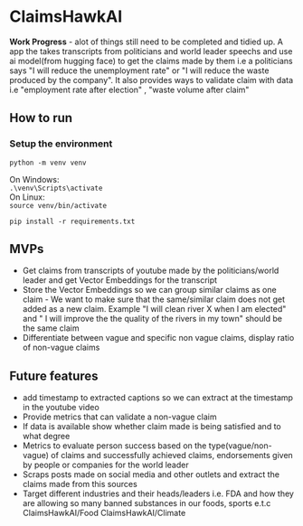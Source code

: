 # ClaimsHawkAI
**Work Progress** - alot of things still need to be completed and tidied up. 
A app the takes transcripts from politicians and world leader speechs and use ai model(from hugging face) to get the claims made by them i.e a politicians says "I will reduce the unemployment rate" or "I will reduce the waste produced by the company". It also provides ways to validate claim with data i.e "employment rate after election" , "waste volume after claim"

## How to run

### Setup the environment
`python -m venv venv`

On Windows: <br>
`.\venv\Scripts\activate`
<br>
On Linux: <br>
`source venv/bin/activate`

`pip install -r requirements.txt`

## MVPs
- Get claims from transcripts of youtube made by the politicians/world leader and get Vector Embeddings for the transcript
- Store the Vector Embeddings so we can group similar claims as one claim - We want to make sure that the same/similar claim does not get added as a new claim. Example "I will clean river X when I am elected" and " I will improve the the quality of the rivers in my town" should be the same claim
- Differentiate between vague and specific non vague claims, display ratio of non-vague claims



## Future features
- add timestamp to extracted captions so we can extract at the timestamp in the youtube video
- Provide metrics that can validate a non-vague claim 
- If data is available show whether claim made is being satisfied and to what degree
- Metrics to evaluate person success based on the type(vague/non-vague) of claims and successfully achieved claims, endorsements given by people or companies for the world leader
- Scraps posts made on social media and other outlets and extract the claims made from this sources 
- Target different industries and their heads/leaders i.e. FDA and how they are allowing so many banned substances in our foods, sports e.t.c ClaimsHawkAI/Food ClaimsHawkAI/Climate